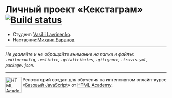 # Личный проект «Кекстаграм» [![Build status][travis-image]][travis-url]

* Студент: [Vasilii Lavrinenko](https://up.htmlacademy.ru/javascript/9/user/90552).
* Наставник:[Михаил Баранов](https://htmlacademy.ru/profile/id14760).

---

_Не удаляйте и не обращайте внимание на папки и файлы:_<br>
_`.editorconfig`, `.eslintrc`, `.gitattributes`, `.gitignore`, `.travis.yml`, `package.json`._

---

<a href="https://htmlacademy.ru/intensive/javascript"><img align="left" width="50" height="50" title="HTML Academy" src="https://up.htmlacademy.ru/static/img/intensive/javascript/logo-for-github.svg"></a>

Репозиторий создан для обучения на интенсивном онлайн‑курсе «[Базовый JavaScript](https://htmlacademy.ru/intensive/javascript)» от [HTML Academy](https://htmlacademy.ru).

[travis-image]: https://travis-ci.org/htmlacademy-javascript/90552-kekstagram.svg?branch=master
[travis-url]: https://travis-ci.org/htmlacademy-javascript/90552-kekstagram
